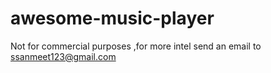 # awesome-music-player

Not for commercial purposes ,for more intel send an email to  ssanmeet123@gmail.com
